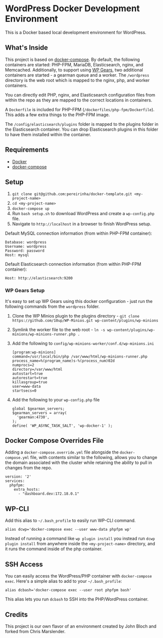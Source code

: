 # WordPress Docker Development Environment

This is a Docker based local development environment for WordPress.

## What's Inside

This project is based on [docker-compose](https://docs.docker.com/compose/). By default, the following containers are started: PHP-FPM, MariaDB, Elasticsearch, nginx, and Memcached. Additionally, to support using [WP Gears](https://github.com/10up/wp-gears), two additional containers are started - a gearman queue and a worker. The `/wordpress` directory is the web root which is mapped to the nginx, php, and worker containers.

You can directly edit PHP, nginx, and Elasticsearch configuration files from within the repo as they are mapped to the correct locations in containers.

A `Dockerfile` is included for PHP-FPM (`/dockerfiles/php-fpm/Dockerfile`). This adds a few extra things to the PHP-FPM image.

The `/config/elasticsearch/plugins` folder is mapped to the plugins folder in the Elasticsearch container. You can drop Elasticsearch plugins in this folder to have them installed within the container.

## Requirements

* [Docker](https://www.docker.com/)
* [docker-compose](https://docs.docker.com/compose/)

## Setup

1. `git clone git@github.com:pereirinha/docker-template.git <my-project-name>`
1. `cd <my-project-name>`
1. `docker-compose up`
1. Run `bash setup.sh` to download WordPress and create a `wp-config.php` file.
1. Navigate to `http://localhost` in a browser to finish WordPress setup.

Default MySQL connection information (from within PHP-FPM container):

```
Database: wordpress
Username: wordpress
Password: password
Host: mysql
```

Default Elasticsearch connection information (from within PHP-FPM container):

```Host: http://elasticsearch:9200```

### WP Gears Setup

It's easy to set up WP Gears using this docker configuration - just run the following commands from the `wordpress` folder.

1. Clone the WP Minios plugin to the plugins directory - `git clone https://github.com/10up/WP-Minios.git wp-content/plugins/wp-minions`
2. Symlink the worker file to the web root - `ln -s wp-content/plugins/wp-minions/wp-minions-runner.php .`
3. Add the following to `config/wp-minions-worker/conf.d/wp-minions.ini`

    ```
    [program:wp-minions]
    command=/usr/local/bin/php /var/www/html/wp-minions-runner.php
    process_name=%(program_name)s-%(process_num)02d
    numprocs=2
    directory=/var/www/html
    autostart=true
    autorestart=true
    killasgroup=true
    user=www-data
    startsecs=0
    ```

4. Add the following to your `wp-config.php` file

    ```
    global $gearman_servers;
    $gearman_servers = array(
      'gearman:4730',
    );
    define( 'WP_ASYNC_TASK_SALT', 'wp-docker-1' );
    ```

## Docker Compose Overrides File

Adding a `docker-compose.override.yml` file alongside the `docker-compose.yml` file, with contents similar to
the following, allows you to change the domain associated with the cluster while retaining the ability to pull in changes from the repo.

```
version: '2'
services:
  phpfpm:
    extra_hosts:
      - "dashboard.dev:172.18.0.1"
```

## WP-CLI

Add this alias to `~/.bash_profile` to easily run WP-CLI command.

```
alias dcwp='docker-compose exec --user www-data phpfpm wp'
```

Instead of running a command like `wp plugin install` you instead run `dcwp plugin install` from anywhere inside the
`<my-project-name>` directory, and it runs the command inside of the php container.

## SSH Access

You can easily access the WordPress/PHP container with `docker-compose exec`. Here's a simple alias to add to your `~/.bash_profile`:

```
alias dcbash='docker-compose exec --user root phpfpm bash'
```

This alias lets you run `dcbash` to SSH into the PHP/WordPress container.

## Credits

This project is our own flavor of an environment created by John Bloch and forked from Chris Marslender.

